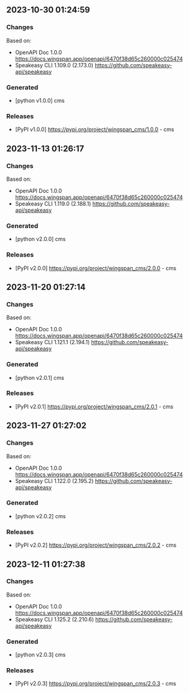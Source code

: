 
## 2023-10-30 01:24:59
### Changes
Based on:
- OpenAPI Doc 1.0.0 https://docs.wingspan.app/openapi/6470f38d65c260000c025474
- Speakeasy CLI 1.109.0 (2.173.0) https://github.com/speakeasy-api/speakeasy
### Generated
- [python v1.0.0] cms
### Releases
- [PyPI v1.0.0] https://pypi.org/project/wingspan_cms/1.0.0 - cms


## 2023-11-13 01:26:17
### Changes
Based on:
- OpenAPI Doc 1.0.0 https://docs.wingspan.app/openapi/6470f38d65c260000c025474
- Speakeasy CLI 1.119.0 (2.188.1) https://github.com/speakeasy-api/speakeasy
### Generated
- [python v2.0.0] cms
### Releases
- [PyPI v2.0.0] https://pypi.org/project/wingspan_cms/2.0.0 - cms

## 2023-11-20 01:27:14
### Changes
Based on:
- OpenAPI Doc 1.0.0 https://docs.wingspan.app/openapi/6470f38d65c260000c025474
- Speakeasy CLI 1.121.1 (2.194.1) https://github.com/speakeasy-api/speakeasy
### Generated
- [python v2.0.1] cms
### Releases
- [PyPI v2.0.1] https://pypi.org/project/wingspan_cms/2.0.1 - cms

## 2023-11-27 01:27:02
### Changes
Based on:
- OpenAPI Doc 1.0.0 https://docs.wingspan.app/openapi/6470f38d65c260000c025474
- Speakeasy CLI 1.122.0 (2.195.2) https://github.com/speakeasy-api/speakeasy
### Generated
- [python v2.0.2] cms
### Releases
- [PyPI v2.0.2] https://pypi.org/project/wingspan_cms/2.0.2 - cms

## 2023-12-11 01:27:38
### Changes
Based on:
- OpenAPI Doc 1.0.0 https://docs.wingspan.app/openapi/6470f38d65c260000c025474
- Speakeasy CLI 1.125.2 (2.210.6) https://github.com/speakeasy-api/speakeasy
### Generated
- [python v2.0.3] cms
### Releases
- [PyPI v2.0.3] https://pypi.org/project/wingspan_cms/2.0.3 - cms